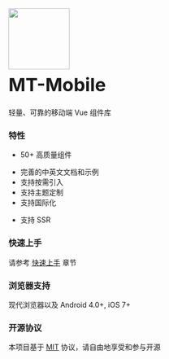 <div class="card">
  <div class="mt-doc-intro">
    <img class="mt-doc-intro__logo" style="width: 120px; height: 120px; box-shadow: none;" src="https://cn.vuejs.org/images/logo.png">
    <h2 style="margin: 0; font-size: 36px; line-height: 60px;">MT-Mobile</h2>
    <p>轻量、可靠的移动端 Vue 组件库</p>
  </div>
</div>

### 特性

* 50+ 高质量组件
<!--* 95% 单元测试覆盖率-->
* 完善的中英文文档和示例
* 支持按需引入
* 支持主题定制
* 支持国际化
<!--* 支持 TS-->
* 支持 SSR

### 快速上手

请参考 [快速上手](#/zh-CN/quickstart) 章节

### 浏览器支持

现代浏览器以及 Android 4.0+, iOS 7+

### 开源协议

本项目基于 [MIT](https://zh.wikipedia.org/wiki/MIT%E8%A8%B1%E5%8F%AF%E8%AD%89) 协议，请自由地享受和参与开源
